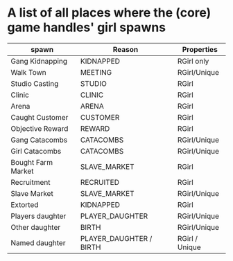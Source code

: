 # A list of all places where the (core) game handles' girl spawns

| spawn              | Reason       | Properties   |
|--------------------|--------------|--------------|
| Gang Kidnapping    | KIDNAPPED    | RGirl only   | 
| Walk Town          | MEETING      | RGirl/Unique |
| Studio Casting     | STUDIO       | RGirl        |
| Clinic             | CLINIC       | RGirl        |
| Arena              | ARENA        | RGirl        |
| Caught Customer    | CUSTOMER     | RGirl        |
| Objective Reward   | REWARD       | RGirl        |
| Gang Catacombs     | CATACOMBS    | RGirl/Unique |
| Girl Catacombs     | CATACOMBS    | RGirl/Unique |
| Bought Farm Market | SLAVE_MARKET | RGirl        |
| Recruitment        | RECRUITED    | RGirl        |
| Slave Market       | SLAVE_MARKET | RGirl/Unique |
| Extorted           | KIDNAPPED    | RGirl        |
| Players daughter   | PLAYER_DAUGHTER | RGirl/Unique |
| Other daughter     | BIRTH        | RGirl/Unique |
| Named daughter     | PLAYER_DAUGHTER / BIRTH | RGirl / Unique |